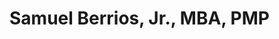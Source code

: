 # Samuel Berrios, Jr., MBA, PMP
<object data="[myfile.pdf](https://github.com/mbastrategyconsultant/mbastrategyconsultant.github.io/blob/main/Samuel%20Berrios%20Resume%20August%202025.pdf)" width="1000" height="1000" type='application/pdf'/>
